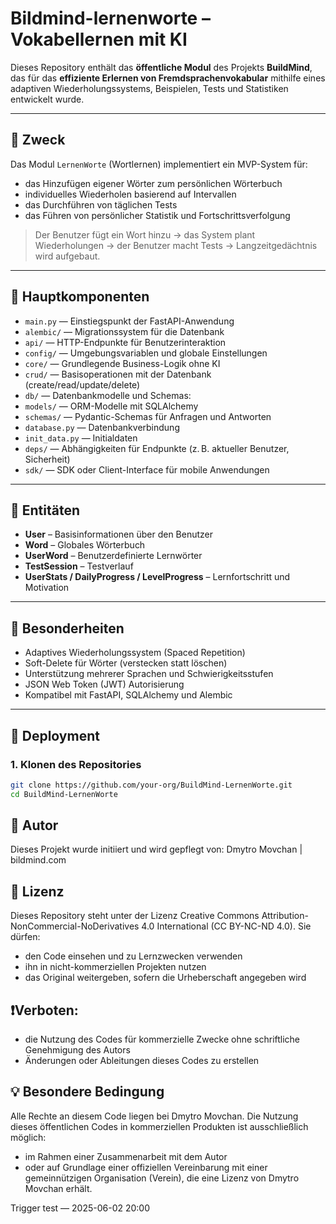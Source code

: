 # Bildmind-lernenworte – Vokabellernen mit KI

Dieses Repository enthält das **öffentliche Modul** des Projekts **BuildMind**,
das für das **effiziente Erlernen von Fremdsprachenvokabular**
mithilfe eines adaptiven Wiederholungssystems, Beispielen, Tests und Statistiken entwickelt wurde.

---

## 🎯 Zweck

Das Modul `LernenWorte` (Wortlernen) implementiert ein MVP-System für:

- das Hinzufügen eigener Wörter zum persönlichen Wörterbuch
- individuelles Wiederholen basierend auf Intervallen
- das Durchführen von täglichen Tests
- das Führen von persönlicher Statistik und Fortschrittsverfolgung

> Der Benutzer fügt ein Wort hinzu → das System plant Wiederholungen → der Benutzer macht Tests → Langzeitgedächtnis wird aufgebaut.

---

## 🧩 Hauptkomponenten

- `main.py` — Einstiegspunkt der FastAPI-Anwendung
- `alembic/` — Migrationssystem für die Datenbank
- `api/` — HTTP-Endpunkte für Benutzerinteraktion
- `config/` — Umgebungsvariablen und globale Einstellungen
- `core/` — Grundlegende Business-Logik ohne KI
- `crud/` — Basisoperationen mit der Datenbank (create/read/update/delete)
- `db/` — Datenbankmodelle und Schemas:
- `models/` — ORM-Modelle mit SQLAlchemy
- `schemas/` — Pydantic-Schemas für Anfragen und Antworten
- `database.py` — Datenbankverbindung
- `init_data.py` — Initialdaten
- `deps/` — Abhängigkeiten für Endpunkte (z. B. aktueller Benutzer, Sicherheit)
- `sdk/` — SDK oder Client-Interface für mobile Anwendungen

---

## 💾 Entitäten

- **User** – Basisinformationen über den Benutzer
- **Word** – Globales Wörterbuch
- **UserWord** – Benutzerdefinierte Lernwörter
- **TestSession** – Testverlauf
- **UserStats / DailyProgress / LevelProgress** – Lernfortschritt und Motivation

---

## 🔐 Besonderheiten

- Adaptives Wiederholungssystem (Spaced Repetition)
- Soft-Delete für Wörter (verstecken statt löschen)
- Unterstützung mehrerer Sprachen und Schwierigkeitsstufen
- JSON Web Token (JWT) Autorisierung
- Kompatibel mit FastAPI, SQLAlchemy und Alembic

---

## 🚀 Deployment

### 1. Klonen des Repositories

```bash
git clone https://github.com/your-org/BuildMind-LernenWorte.git
cd BuildMind-LernenWorte
```
## 👤 Autor

Dieses Projekt wurde initiiert und wird gepflegt von:
Dmytro Movchan | bildmind.com

## 📜 Lizenz

Dieses Repository steht unter der Lizenz Creative Commons Attribution-NonCommercial-NoDerivatives 4.0 International (CC BY-NC-ND 4.0).
Sie dürfen:

- den Code einsehen und zu Lernzwecken verwenden
- ihn in nicht-kommerziellen Projekten nutzen
- das Original weitergeben, sofern die Urheberschaft angegeben wird

## ❗️Verboten:

- die Nutzung des Codes für kommerzielle Zwecke ohne schriftliche Genehmigung des Autors
- Änderungen oder Ableitungen dieses Codes zu erstellen

## 💡 Besondere Bedingung

Alle Rechte an diesem Code liegen bei Dmytro Movchan.
Die Nutzung dieses öffentlichen Codes in kommerziellen Produkten ist ausschließlich möglich:

- im Rahmen einer Zusammenarbeit mit dem Autor
- oder auf Grundlage einer offiziellen Vereinbarung mit einer gemeinnützigen Organisation (Verein), die eine Lizenz von Dmytro Movchan erhält.

Trigger test — 2025-06-02 20:00
